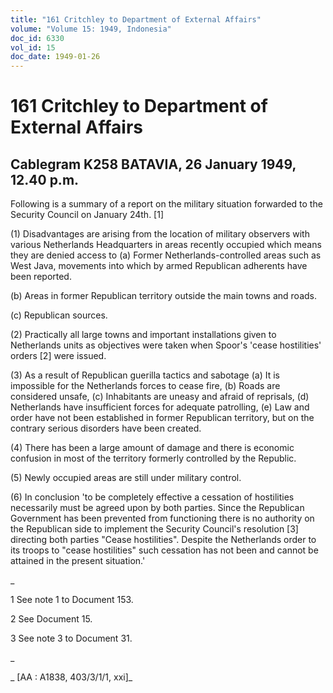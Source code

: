 ```yaml
---
title: "161 Critchley to Department of External Affairs"
volume: "Volume 15: 1949, Indonesia"
doc_id: 6330
vol_id: 15
doc_date: 1949-01-26
---
```


# 161 Critchley to Department of External Affairs

## Cablegram K258 BATAVIA, 26 January 1949, 12.40 p.m.

Following is a summary of a report on the military situation forwarded to the Security Council on January 24th. [1]

(1) Disadvantages are arising from the location of military observers with various Netherlands Headquarters in areas recently occupied which means they are denied access to (a) Former Netherlands-controlled areas such as West Java, movements into which by armed Republican adherents have been reported.

(b) Areas in former Republican territory outside the main towns and roads.

(c) Republican sources.

(2) Practically all large towns and important installations given to Netherlands units as objectives were taken when Spoor's 'cease hostilities' orders [2] were issued.

(3) As a result of Republican guerilla tactics and sabotage (a) It is impossible for the Netherlands forces to cease fire, (b) Roads are considered unsafe, (c) Inhabitants are uneasy and afraid of reprisals, (d) Netherlands have insufficient forces for adequate patrolling, (e) Law and order have not been established in former Republican territory, but on the contrary serious disorders have been created.

(4) There has been a large amount of damage and there is economic confusion in most of the territory formerly controlled by the Republic.

(5) Newly occupied areas are still under military control.

(6) In conclusion 'to be completely effective a cessation of hostilities necessarily must be agreed upon by both parties. Since the Republican Government has been prevented from functioning there is no authority on the Republican side to implement the Security Council's resolution [3] directing both parties "Cease hostilities". Despite the Netherlands order to its troops to "cease hostilities" such cessation has not been and cannot be attained in the present situation.'

_

1 See note 1 to Document 153.

2 See Document 15.

3 See note 3 to Document 31.

_

_ [AA : A1838, 403/3/1/1, xxi]_

